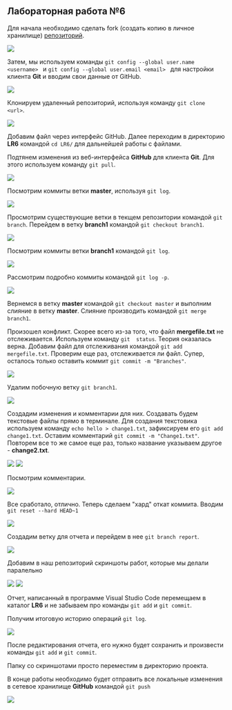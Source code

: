 ## Лабораторная работа №6
Для начала необходимо сделать fork (создать копию в личное хранилище) [репозиторий](https://github.com/Kurtyanik/LR6/). 

![](https://github.com/lkjuft24/LR6/blob/master/screen/screen1.PNG)

Затем, мы используем команды `git config --global user.name <username> ` и `git config --global user.email <email> ` для настройки клиента __Git__ и вводим свои данные от GitHub.

![](https://github.com/lkjuft24/LR6/blob/master/screen/screen2.PNG)

Клонируем удаленный репозиторий, используя команду `git clone <url>`.

![](https://github.com/lkjuft24/LR6/blob/master/screen/screen3.PNG)

Добавим файл через интерфейс GitHub. Далее переходим в директорию __LR6__ командой `cd LR6/` для дальнейшей работы с файлами.

Подтянем изменения из веб-интерфейса __GitHub__ для клиента __Git__. Для этого используем команду `git pull`.

![](https://github.com/lkjuft24/LR6/blob/master/screen/screen4.PNG)

Посмотрим коммиты ветки __master__, используя `git log`.

![](https://github.com/lkjuft24/LR6/blob/master/screen/screen5.PNG)

Просмотрим существующие ветки в текщем репозитории командой `git branch`. Перейдем в ветку __branch1__ командой `git checkout branch1`.

![](https://github.com/lkjuft24/LR6/blob/master/screen/screen6.PNG)

Посмотрим коммиты ветки __branch1__ командой `git log`.

![](https://github.com/lkjuft24/LR6/blob/master/screen/screen7.PNG)

Рассмотрим подробно коммиты командой `git log -p`.

![](https://github.com/lkjuft24/LR6/blob/master/screen/screen8.PNG)

Вернемся в ветку __master__ командой `git checkout master` и выполним слияние в ветку __master__. Слияние производить командой `git merge branch1`. 

Произошел конфликт. Скорее всего из-за того, что файл __mergefile.txt__ не отслеживается. Используем команду `git  status`. Теория оказалась верна. Добавим файл для отслеживания командой `git add mergefile.txt`. Проверим еще раз, отслеживается ли файл. Супер, осталось только оставить коммит `git commit -m "Branches"`.

![](https://github.com/lkjuft24/LR6/blob/master/screen/screen9.PNG)

Удалим побочную ветку `git branch1`.

![](https://github.com/lkjuft24/LR6/blob/master/screen/screen10.PNG)

Создадим изменения и комментарии для них. Создавать будем текстовые файлы прямо в терминале. Для создания текстовика используем команду `echo hello > change1.txt`, зафиксируем его `git add change1.txt`. Оставим комментарий `git commit -m "Change1.txt"`. Повторем все то же самое еще раз, только название указываем другое - __change2.txt__.

![](https://github.com/lkjuft24/LR6/blob/master/screen/screen11.PNG)
![](https://github.com/lkjuft24/LR6/blob/master/screen/screen12.PNG)

Посмотрим комментарии.

![](https://github.com/lkjuft24/LR6/blob/master/screen/screen13.PNG)

Все сработало, отлично. Теперь сделаем "хард" откат коммита. Вводим `git reset --hard HEAD~1`

![](https://github.com/lkjuft24/LR6/blob/master/screen/screen14.PNG)

Создадим ветку для отчета и перейдем в нее `git branch report`.

![](https://github.com/lkjuft24/LR6/blob/master/screen/screen15.PNG)

Добавим в наш репозиторий скриншоты работ, которые мы делали паралельно

![](https://github.com/lkjuft24/LR6/blob/master/screen/screen16.PNG)
![](https://github.com/lkjuft24/LR6/blob/master/screen/screen17.PNG)

Отчет, написанный в программе Visual Studio Code перемещаем в каталог __LR6__ и не забываем про команды `git add` и `git commit`. 

Получим итоговую историю операций `git log`.

![](https://github.com/lkjuft24/LR6/blob/master/screen/screen18.PNG)

После редактирования отчета, его нужно будет сохранить и произвести команды `git add` и `git commit`.

Папку со скриншотами просто переместим в директорию проекта. 

В конце работы необходимо будет отправить все локальные изменения в сетевое хранилище __GitHub__ командой `git push`

![](https://github.com/lkjuft24/LR6/blob/master/screen/screen19.PNG)